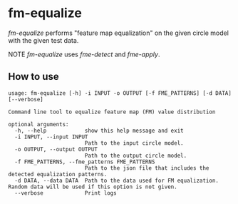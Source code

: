 # fm-equalize

_fm-equalize_ performs "feature map equalization" on the given circle model with the given test data.

NOTE _fm-equalize_ uses _fme-detect_ and _fme-apply_.

## How to use

```
usage: fm-equalize [-h] -i INPUT -o OUTPUT [-f FME_PATTERNS] [-d DATA] [--verbose]

Command line tool to equalize feature map (FM) value distribution

optional arguments:
  -h, --help            show this help message and exit
  -i INPUT, --input INPUT
                        Path to the input circle model.
  -o OUTPUT, --output OUTPUT
                        Path to the output circle model.
  -f FME_PATTERNS, --fme_patterns FME_PATTERNS
                        Path to the json file that includes the detected equalization patterns.
  -d DATA, --data DATA  Path to the data used for FM equalization. Random data will be used if this option is not given.
  --verbose             Print logs
```
